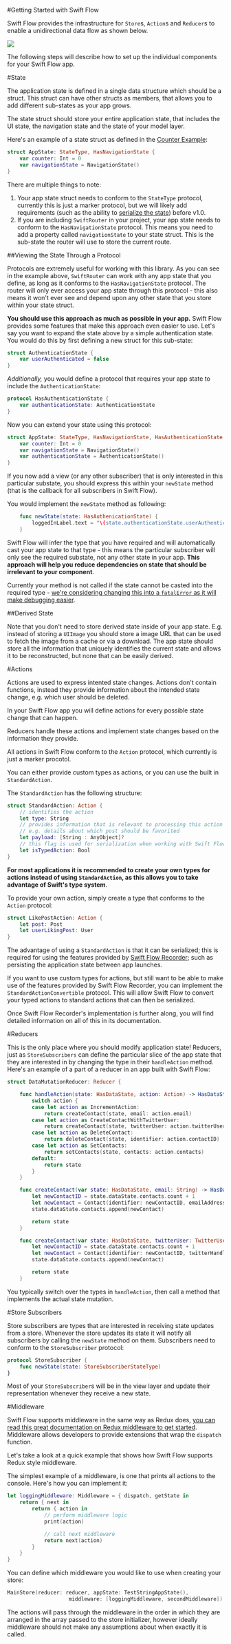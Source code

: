 #Getting Started with Swift Flow

Swift Flow provides the infrastructure for `Store`s, `Action`s and `Reducer`s to enable a unidirectional data flow as shown below.

![](Assets/swift_flow_detail.png)

The following steps will describe how to set up the individual components for your Swift Flow app.

#State

The application state is defined in a single data structure which should be a struct. This struct can have other structs as members, that allows you to add different sub-states as your app grows.

The state struct should store your entire application state, that includes the UI state, the navigation state and the state of your model layer.

Here's an example of a state struct as defined in the [Counter Example](https://github.com/ReSwift/CounterExample):

```swift
struct AppState: StateType, HasNavigationState {
    var counter: Int = 0
    var navigationState = NavigationState()
}
```

There are multiple things to note:

1. Your app state struct needs to conform to the `StateType` protocol, currently this is just a marker protocol, but we will likely add requirements (such as the ability to [serialize the state](https://github.com/ReSwift/ReSwift/issues/3)) before v1.0.
2. If you are including `SwiftRouter` in your project, your app state needs to conform to the `HasNavigationState` protocol. This means you need to add a property called `navigationState` to your state struct. This is the sub-state the router will use to store the current route.

##Viewing the State Through a Protocol

Protocols are extremely useful for working with this library. As you can see in the example above, `SwiftRouter` can work with any app state that you define, as long as it conforms to the `HasNavigationState` protocol. The router will only ever access your app state through this protocol - this also means it won't ever see and depend upon any other state that you store within your state struct.

**You should use this approach as much as possible in your app.** Swift Flow provides some features that make this approach even easier to use. Let's say you want to expand the state above by a simple authentication state. You would do this by first defining a new struct for this sub-state:

```swift
struct AuthenticationState {
	var userAuthenticated = false
}
```

*Additionally,* you would define a protocol that requires your app state to include the `AuthenticationState`:

```swift
protocol HasAuthenticationState {
	var authenticationState: AuthenticationState
}
```
Now you can extend your state using this protocol:

```swift
struct AppState: StateType, HasNavigationState, HasAuthenticationState {
    var counter: Int = 0
    var navigationState = NavigationState()
    var authenticationState = AuthenticationState()
}
```

If you now add a view (or any other subscriber) that is only interested in this particular substate, you should express this within your `newState` method (that is the callback for all subscribers in Swift Flow).

You would implement the `newState` method as following:

```swift
    func newState(state: HasAuthenicationState) {
        loggedInLabel.text = "\(state.authenticationState.userAuthenticated)"
    }
```
Swift Flow will infer the type that you have required and will automatically cast your app state to that type - this means the particular subscriber will only see the required substate, not any other state in your app. **This approach will help you reduce dependencies on state that should be irrelevant to your component**.

Currently your method is not called if the state cannot be casted into the required type - [we're considering changing this into a `fatalError` as it will make debugging easier]().

##Derived State

Note that you don't need to store derived state inside of your app state. E.g. instead of storing a `UIImage` you should store a image URL that can be used to fetch the image from a cache or via a download. The app state should store all the information that uniquely identifies the current state and allows it to be reconstructed, but none that can be easily derived.


#Actions

Actions are used to express intented state changes. Actions don't contain functions, instead they provide information about the intended state change, e.g. which user should be deleted.

In your Swift Flow app you will define actions for every possible state change that can happen.

Reducers handle these actions and implement state changes based on the information they provide.

All actions in Swift Flow conform to the `Action` protocol, which currently is just a marker procotol.

You can either provide custom types as actions, or you can use the built in `StandardAction`.

The `StandardAction` has the following structure:

```swift
struct StandardAction: Action {
	// identifies the action
	let type: String
	// provides information that is relevant to processing this action
	// e.g. details about which post should be favorited
   	let payload: [String : AnyObject]?
   	// this flag is used for serialization when working with Swift Flow Recorder
   	let isTypedAction: Bool
}
```
**For most applications it is recommended to create your own types for actions instead of using `StandardAction`, as this allows you to take advantage of Swift's type system**.

To provide your own action, simply create a type that conforms to the `Action` protocol:

```swift
struct LikePostAction: Action {
	let post: Post
	let userLikingPost: User
}
```

The advantage of using a `StandardAction` is that it can be serialized; this is required for using the features provided by [Swift Flow Recorder](https://github.com/ReSwift/ReSwift-Recorder); such as persisting the application state between app launches.

If you want to use custom types for actions, but still want to be able to make use of the features provided by Swift Flow Recorder, you can implement the `StandardActionConvertible` protocol. This will allow Swift Flow to convert your typed actions to standard actions that can then be serialized.

Once Swift Flow Recorder's implementation is further along, you will find detailed information  on all of this in its documentation.

#Reducers

This is the only place where you should modify application state! Reducers, just as `StoreSubscribers` can define the particular slice of the app state that they are interested in by changing the type in their `handleAction` method. Here's an example of a part of a reducer in an app built with Swift Flow:

```swift
struct DataMutationReducer: Reducer {

    func handleAction(state: HasDataState, action: Action) -> HasDataState {
        switch action {
        case let action as IncrementAction:
            return createContact(state, email: action.email)
        case let action as CreateContactWithTwitterUser:
            return createContact(state, twitterUser: action.twitterUser)
        case let action as DeleteContact:
            return deleteContact(state, identifier: action.contactID)
        case let action as SetContacts:
            return setContacts(state, contacts: action.contacts)
        default:
            return state
        }
    }

    func createContact(var state: HasDataState, email: String) -> HasDataState {
        let newContactID = state.dataState.contacts.count + 1
        let newContact = Contact(identifier: newContactID, emailAddress: email)
        state.dataState.contacts.append(newContact)

        return state
    }

    func createContact(var state: HasDataState, twitterUser: TwitterUser) -> HasDataState {
        let newContactID = state.dataState.contacts.count + 1
        let newContact = Contact(identifier: newContactID, twitterHandle: twitterUser.username)
        state.dataState.contacts.append(newContact)

        return state
    }
```

You typically switch over the types in `handleAction`, then call a method that implements the actual state mutation.

#Store Subscribers

Store subscribers are types that are interested in receiving state updates from a store. Whenever the store updates its state it will notify all subscribers by calling the `newState` method on them. Subscribers need to conform to the `StoreSubscriber` protocol:

```swift
protocol StoreSubscriber {
    func newState(state: StoreSubscriberStateType)
}
```

Most of your `StoreSubscriber`s will be in the view layer and update their representation whenever they receive a new state.

#Middleware

Swift Flow supports middleware in the same way as Redux does, [you can read this great documentation on Redux middleware to get started](http://rackt.org/redux/docs/advanced/Middleware.html). Middleware allows developers to provide extensions that wrap the `dispatch` function.

Let's take a look at a quick example that shows how Swift Flow supports Redux style middleware.

The simplest example of a middleware, is one that prints all actions to the console. Here's how you can implement it:

```swift
let loggingMiddleware: Middleware = { dispatch, getState in
    return { next in
        return { action in
			// perform middleware logic
            print(action)

			// call next middleware
            return next(action)
        }
    }
}
```
You can define which middleware you would like to use when creating your store:

```swift
MainStore(reducer: reducer, appState: TestStringAppState(),
                    middleware: [loggingMiddleware, secondMiddleware])
```
The actions will pass through the middleware in the order in which they are arranged in the array passed to the store initializer, however ideally middleware should not make any assumptions about when exactly it is called.